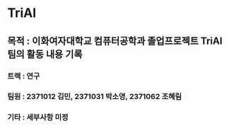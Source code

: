 # TriAI
## 목적 : 이화여자대학교 컴퓨터공학과 졸업프로젝트 TriAI 팀의 활동 내용 기록
### 트랙 : 연구
### 팀원 : 2371012 김민, 2371031 박소영, 2371062 조혜림
### 기타 : 세부사항 미정
